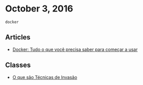 # October 3, 2016

`docker`

## Articles

- [Docker: Tudo o que você precisa saber para começar a usar](https://medium.com/@hudsonbrendon/docker-tudo-o-que-voc%C3%AA-precisa-saber-para-come%C3%A7ar-a-usar-b82b2d4284f0#.504ustwi2)

## Classes

- [O que são Técnicas de Invasão](http://privado.tecnicasdeinvasao.com/#/blog/jo9jmeh9/video/rmsti71p)
